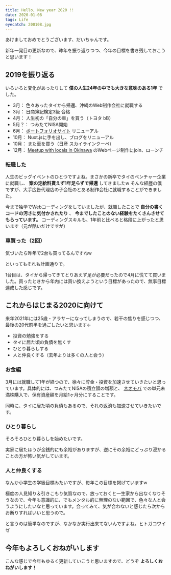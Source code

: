 ```yaml
---
title: Hello, New year 2020 !!
date: 2020-01-08
tags: Life
eyecatch: 200108.jpg
---
```


あけましておめでとうございます、だいちゃんです。

新年一発目の更新なので、昨年を振り返りつつ、今年の目標を書き残しておこうと思います！

## 2019を振り返る

いろいろと変化があったりして **僕の人生24年の中でも大きな意味のある1年** でした。

- 3月： 色々あったタイから帰還、沖縄のWeb制作会社に就職する
- 3月： 日商簿記検定3級 合格
- 4月： 人生初の「自分の車」を買う（トヨタ bB）
- 5月？： つみたてNISA開始
- 6月： [ポートフォリオサイト](https://udcxx.me/) リニューアル
- 10月： Nuxt.jsに手を出し、ブログをリニューアル
- 10月： また車を買う（日産 スカイラインクーペ）
- 12月： [Meetup with locals in Okinawa](https://meetupokinawans.coresv.com/) のWebページ制作にjoin、ローンチ

### 転職した

人生のビッグイベントのひとつですよね。まさかの新卒でタイのベンチャー企業に就職し、 **案の定給料貰えず1年足らずで帰還** してきましたw そんな経歴の僕ですが、大手広告代理店の子会社のとある制作会社に就職することができました。

今まで独学でWebコーディングをしていましたが、就職したことで **自分の書くコードの汚さに気付かされたり** 、 **今までしたことのない経験をたくさんさせてもらっています。** コーディングスキルも、1年前と比べると格段に上がったと思います（元が酷いだけですが）

### 車買った（2回）

気づいたら昨年で2台も買ってるんですねw

といってもそれも計画通りで。

1台目は、タイから帰ってきてとりあえず足が必要だったので4月に慌てて買いました。買ったときから年内には買い換えようという目標があったので、無事目標達成した感じです。

## これからはじまる2020に向けて

来年2021年には25歳・アラサーになってしまうので、若干の焦りを感じつつ、最後の20代前半を過ごしたいと思います←

- 投資の勉強をする
- タイに居た頃の負債を無くす
- ひとり暮らしする
- 人と仲良くする（去年よりは多くの人と会う）

### お金編

3月には就職して1年が経つので、徐々に貯金・投資を加速させていきたいと思っています。具体的には、つみたてNISAの積立額の増額と、 [ネオモバ](https://www.sbineomobile.co.jp/) での単元未満株購入で、保有資産額を月給1ヶ月分にすることです。

同時に、タイに居た頃の負債もあるので、それの返済も加速させていきたいです。

### ひとり暮らし

そろそろひとり暮らしを始めたいです。

実家に居たほうが金銭的にも余裕がありますが、逆にその余裕にどっぷり浸かることの方が怖い気がしています。

### 人と仲良くする

なんか小学生の学級目標みたいですが、毎年この目標を掲げていますw

極度の人見知り＆引きこもり気質なので、放っておくと一生家から出なくなりそうなので、今年も意識的に、でもメンタル的に無理のない範囲で、色々な人と会うようにしたいなと思っています。会ってみて、気が合わないと感じたら次からお断りすればいいと思うので。

と言うのは簡単なのですが、なかなか実行出来てないんですよね。ヒトガコワイゼ

## 今年もよろしくおねがいします

こんな感じで今年もゆるく更新していこうと思いますので、どうぞ **よろしくおねがいします！**
